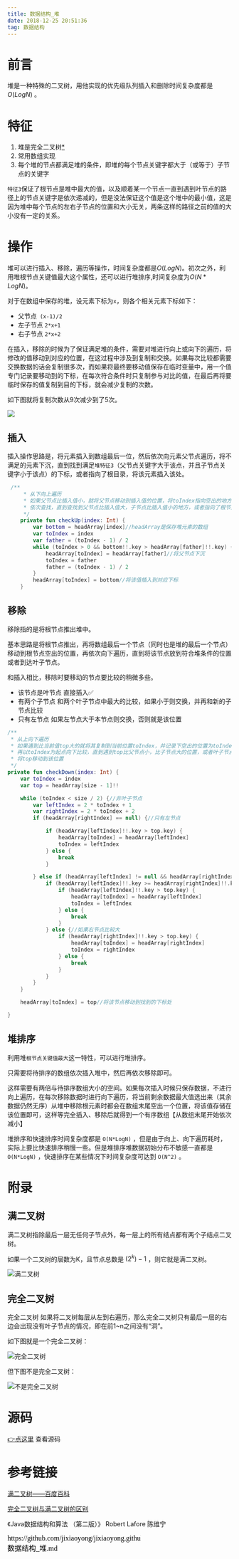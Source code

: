 ```yaml
---
title: 数据结构_堆
date: 2018-12-25 20:51:36
tag: 数据结构
---
```


# 前言

堆是一种特殊的二叉树，用他实现的优先级队列插入和删除时间复杂度都是$O(LogN)$ 。

# 特征

1. 堆是完全二叉树[*](#完全二叉树)
2. 常用数组实现
3. 每个堆的节点都满足堆的条件，即堆的每个节点关键字都大于（或等于）子节点的关键字



`特征3`保证了根节点是堆中最大的值，以及顺着某一个节点一直到遇到叶节点的路径上的节点关键字是依次递减的，但是没法保证这个值是这个堆中的最小值，这是因为堆中每个节点的左右子节点的位置和大小无关，两条这样的路径之前的值的大小没有一定的关系。

# 操作

堆可以进行插入、移除，遍历等操作，时间复杂度都是$O(LogN)$。初次之外，利用堆根节点关键值最大这个属性，还可以进行堆排序,时间复杂度为$O(N*LogN)$。

对于在数组中保存的堆，设元素下标为`x`，则各个相关元素下标如下：

* 父节点` (x-1)/2`
* 左子节点 `2*x+1`
* 右子节点 `2*x+2`



在插入，移除的时候为了保证满足堆的条件，需要对堆进行向上或向下的遍历，将修改的值移动到对应的位置，在这过程中涉及到复制和交换。如果每次比较都需要交换数据的话会复制很多次，而如果将最终要移动值保存在临时变量中，用一个值专门记录要移动到的下标，在每次符合条件时只复制参与对比的值，在最后再将要临时保存的值复制到目的下标，就会减少复制的次数。

如下图就将复制次数从9次减少到了5次。

![](https://jixiaoyong.github.io/images/20181225213813.png)

## 插入

插入操作思路是，将元素插入到数组最后一位，然后依次向元素父节点遍历，将不满足的元素下沉，直到找到满足`堆特征3`（父节点关键字大于该点，并且子节点关键字小于该点）的下标，或者指向了根目录，将该元素插入该处。

```kotlin
 /**
     * 从下向上遍历
     * 如果父节点比插入值小，就将父节点移动到插入值的位置，将toIndex指向空出的地方
     * 依次查找，直到查找到父节点比插入值大，子节点比插入值小的地方，或者指向了根节点
     */
    private fun checkUp(index: Int) {
        var bottom = headArray[index]//headArray是保存堆元素的数组
        var toIndex = index
        var father = (toIndex - 1) / 2
        while (toIndex > 0 && bottom!!.key > headArray[father]!!.key) {
            headArray[toIndex] = headArray[father]//将父节点下沉
            toIndex = father
            father = (toIndex - 1) / 2
        }
        headArray[toIndex] = bottom//将该值插入到对应下标
    }
```



## 移除

移除指的是将根节点推出堆中。

基本思路是将根节点推出，再将数组最后一个节点（同时也是堆的最后一个节点）移动到根节点空出的位置，再依次向下遍历，直到将该节点放到符合堆条件的位置或者到达叶子节点。

和插入相比，移除时要移动的节点要比较的稍微多些。

* 该节点是叶节点	直接插入✅
* 有两个子节点	    和两个叶子节点中最大的比较，如果小于则交换，并再和新的子节点比较
* 只有左节点    如果左节点大于本节点则交换，否则就是该位置

```kotlin
/**
 * 从上向下遍历
 * 如果遇到比当前值top大的就将其复制到当前位置toIndex，并记录下空出的位置为toIndex
 * 再以toIndex为起点向下比较，直到遇到top比父节点小，比子节点大的位置，或者叶子节点
 * 将top移动到该位置
 */
private fun checkDown(index: Int) {
    var toIndex = index
    var top = headArray[size - 1]!!

    while (toIndex < size / 2) {//非叶子节点
        var leftIndex = 2 * toIndex + 1
        var rightIndex = 2 * toIndex + 2
        if (headArray[rightIndex] == null) {//只有左节点

            if (headArray[leftIndex]!!.key > top.key) {
                headArray[toIndex] = headArray[leftIndex]
                toIndex = leftIndex
            } else {
                break
            }

        } else if (headArray[leftIndex] != null && headArray[rightIndex] != null) {
            if (headArray[leftIndex]!!.key >= headArray[rightIndex]!!.key) {//如果左节点比较大
                if (headArray[leftIndex]!!.key > top.key) {
                    headArray[toIndex] = headArray[leftIndex]
                    toIndex = leftIndex
                } else {
                    break
                }
            } else {//如果右节点比较大
                if (headArray[rightIndex]!!.key > top.key) {
                    headArray[toIndex] = headArray[rightIndex]
                    toIndex = rightIndex
                } else {
                    break
                }
            }
        }
    }

    headArray[toIndex] = top//将该节点移动到找到的下标处

}
```

## 堆排序

利用堆`根节点关键值最大`这一特性，可以进行堆排序。

只需要将待排序的数组依次插入堆中，然后再依次移除即可。

这样需要有两倍与待排序数组大小的空间。如果每次插入时候只保存数据，不进行向上遍历，在每次移除数据时进行向下遍历，将当前剩余数据最大值选出来（其余数据仍然无序）从堆中移除根元素时都会在数组末尾空出一个位置，将该值存储在该位置即可，这样等完全插入、移除后就得到一个有序数组【从数组末尾开始依次减小】

堆排序和快速排序时间复杂度都是 `O(N*LogN)` ，但是由于向上、向下遍历耗时，实际上要比快速排序稍慢一些。但是堆排序堆数据初始分布不敏感一直都是 `O(N*LogN)` ，快速排序在某些情况下时间复杂度可达到 `O(N^2)` 。

# 附录

## 满二叉树

满二叉树指除最后一层无任何子节点外，每一层上的所有结点都有两个子结点二叉树。

如果一个二叉树的层数为K，且节点总数是 $(2^k) -1$  ，则它就是满二叉树。

![满二叉树](https://jixiaoyong.github.io/images/20181225210750.png)

## 完全二叉树

完全二叉树 如果将二叉树每层从左到右遍历，那么完全二叉树只有最后一层的右边会出现没有叶子节点的情况，即在前1~n之间没有“洞”。

如下图就是一个完全二叉树：

![完全二叉树](https://jixiaoyong.github.io/images/20181225211304.png)

但下图不是完全二叉树：

![不是完全二叉树](https://jixiaoyong.github.io/images/20181223211217.png)

# 源码

[👉点这里](https://github.com/jixiaoyong/Notes-Files/blob/master/AndroidLearningResource/java_note/%E6%95%B0%E6%8D%AE%E7%BB%93%E6%9E%84%E5%AD%A6%E4%B9%A0/tree/HeadClazz.kt) 查看源码

# 参考链接

[满二叉树——百度百科](https://baike.baidu.com/item/%E6%BB%A1%E4%BA%8C%E5%8F%89%E6%A0%91)

[完全二叉树与满二叉树的区别](<https://blog.csdn.net/u013812939/article/details/46798743>)

《Java数据结构和算法 （第二版）》 Robert Lafore 陈维宁

<script src="https://jixiaoyong.github.io/js/edit_on_github.js"></script>
<iframe id="iframeid" scrolling=false height="50" frameborder="no" border="0" marginwidth="0" marginheight="0" onload="Javascript:editOnGithub()" srcdoc="<div id=&quot;url&quot;>https://github.com/jixiaoyong/jixiaoyong.github.io/blob/hexo_blog/blog/source/_posts/数据结构_堆.md</div>"></iframe>